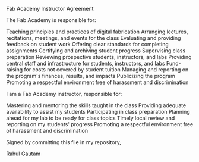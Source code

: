 Fab Academy Instructor Agreement

The Fab Academy is responsible for:


Teaching principles and practices of digital fabrication
Arranging lectures, recitations, meetings, and events for the class
Evaluating and providing feedback on student work
Offering clear standards for completing assignments
Certifying and archiving student progress
Supervising class preparation
Reviewing prospective students, instructors, and labs
Providing central staff and infrastructure for students, instructors, and labs
Fund-raising for costs not covered by student tuition
Managing and reporting on the program's finances, results, and impacts
Publicizing the program
Promoting a respectful environment free of harassment and discrimination


I am a Fab Academy instructor, responsible for:


Mastering and mentoring the skills taught in the class
Providing adequate availability to assist my students
Participating in class preparation
Planning ahead for my lab to be ready for class topics
Timely local review and reporting on my students' progress
Promoting a respectful environment free of harassment and discrimination


Signed by committing this file in my repository,

Rahul Gautam
